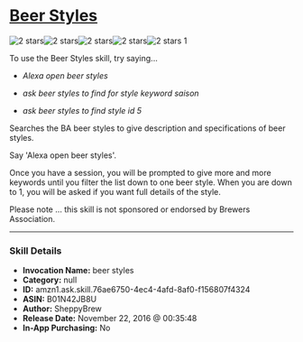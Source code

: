 # [Beer Styles](http://alexa.amazon.com/#skills/amzn1.ask.skill.76ae6750-4ec4-4afd-8af0-f156807f4324)
![2 stars](../../images/ic_star_black_18dp_1x.png)![2 stars](../../images/ic_star_black_18dp_1x.png)![2 stars](../../images/ic_star_border_black_18dp_1x.png)![2 stars](../../images/ic_star_border_black_18dp_1x.png)![2 stars](../../images/ic_star_border_black_18dp_1x.png) 1

To use the Beer Styles skill, try saying...

* *Alexa open beer styles*

* *ask beer styles to find for style keyword saison*

* *ask beer styles to find style id 5*

Searches the BA beer styles to give description and specifications of beer styles.

Say 'Alexa open beer styles'.

Once you have a session, you will be prompted to give more and more keywords until you filter the list down to one beer style. When you are down to 1, you will be asked if you want full details of the style.

Please note ... this skill is not sponsored or endorsed by Brewers Association.

***

### Skill Details

* **Invocation Name:** beer styles
* **Category:** null
* **ID:** amzn1.ask.skill.76ae6750-4ec4-4afd-8af0-f156807f4324
* **ASIN:** B01N42JB8U
* **Author:** SheppyBrew
* **Release Date:** November 22, 2016 @ 00:35:48
* **In-App Purchasing:** No
